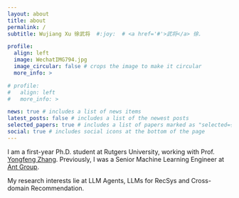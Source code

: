 ```yaml
---
layout: about
title: about
permalink: /
subtitle: Wujiang Xu 徐武将  #:joy:  # <a href='#'>武将</a> 徐.

profile:
  align: left
  image: WechatIMG794.jpg
  image_circular: false # crops the image to make it circular
  more_info: >

# profile:
#   align: left
#   more_info: >

news: true # includes a list of news items
latest_posts: false # includes a list of the newest posts
selected_papers: true # includes a list of papers marked as "selected={true}"
social: true # includes social icons at the bottom of the page
---
```

I am a first-year Ph.D. student at Rutgers University, working with Prof. [Yongfeng Zhang](http://www.yongfeng.me/). Previously, I was a Senior Machine Learning Engineer at [Ant Group](https://www.antgroup.com/en).

My research interests lie at LLM Agents, LLMs for RecSys and Cross-domain Recommendation. 

<!-- Write your biography here. Tell the world about yourself. Link to your favorite [subreddit](http://reddit.com). You can put a picture in, too. The code is already in, just name your picture `prof_pic.jpg` and put it in the `img/` folder.

Put your address / P.O. box / other info right below your picture. You can also disable any of these elements by editing `profile` property of the YAML header of your `_pages/about.md`. Edit `_bibliography/papers.bib` and Jekyll will render your [publications page](/al-folio/publications/) automatically.

Link to your social media connections, too. This theme is set up to use [Font Awesome icons](https://fontawesome.com/) and [Academicons](https://jpswalsh.github.io/academicons/), like the ones below. Add your Facebook, Twitter, LinkedIn, Google Scholar, or just disable all of them. -->
